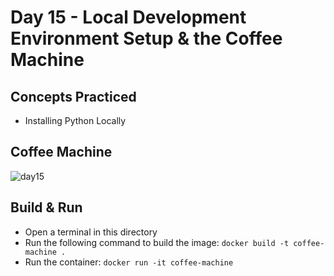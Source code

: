 # Day 15 - Local Development Environment Setup & the Coffee Machine
## Concepts Practiced
- Installing Python Locally
## Coffee Machine
![day15](https://github.com/jolynutella/100-days-of-Python-and-Docker/assets/49729426/77d7c0bb-bd1a-4610-bb69-7b042c2613c9)
## Build & Run 
- Open a terminal in this directory
- Run the following command to build the image:
```docker build -t coffee-machine .```
- Run the container:
```docker run -it coffee-machine```
